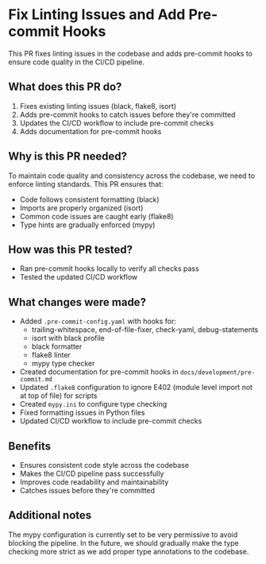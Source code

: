 # Fix Linting Issues and Add Pre-commit Hooks

This PR fixes linting issues in the codebase and adds pre-commit hooks to ensure code quality in the CI/CD pipeline.

## What does this PR do?

1. Fixes existing linting issues (black, flake8, isort)
2. Adds pre-commit hooks to catch issues before they're committed
3. Updates the CI/CD workflow to include pre-commit checks
4. Adds documentation for pre-commit hooks

## Why is this PR needed?

To maintain code quality and consistency across the codebase, we need to enforce linting standards. This PR ensures that:
- Code follows consistent formatting (black)
- Imports are properly organized (isort)
- Common code issues are caught early (flake8)
- Type hints are gradually enforced (mypy)

## How was this PR tested?

- Ran pre-commit hooks locally to verify all checks pass
- Tested the updated CI/CD workflow

## What changes were made?

- Added `.pre-commit-config.yaml` with hooks for:
  - trailing-whitespace, end-of-file-fixer, check-yaml, debug-statements
  - isort with black profile
  - black formatter
  - flake8 linter
  - mypy type checker
- Created documentation for pre-commit hooks in `docs/development/pre-commit.md`
- Updated `.flake8` configuration to ignore E402 (module level import not at top of file) for scripts
- Created `mypy.ini` to configure type checking
- Fixed formatting issues in Python files
- Updated CI/CD workflow to include pre-commit checks

## Benefits

- Ensures consistent code style across the codebase
- Makes the CI/CD pipeline pass successfully
- Improves code readability and maintainability
- Catches issues before they're committed

## Additional notes

The mypy configuration is currently set to be very permissive to avoid blocking the pipeline. In the future, we should gradually make the type checking more strict as we add proper type annotations to the codebase.
